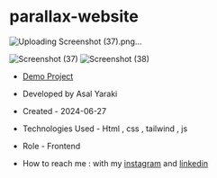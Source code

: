 # parallax-website

![Uploading Screenshot (37).png…]()

![Screenshot (37)](https://github.com/asalyaraki/parallax-website/assets/155806762/ce00c12a-1cdf-4b3b-93b6-a9fcb90d9b26)
![Screenshot (38)](https://github.com/asalyaraki/parallax-website/assets/155806762/436a0e41-4252-41ac-aa1e-399204b84986)


- [Demo Project](https://asalyaraki.github.io/parallax-website/)

- Developed by Asal Yaraki

- Created - 2024-06-27

- Technologies Used - Html , css , tailwind , js

- Role - Frontend

- How to reach me : with my [instagram](https://www.instagram.com/asal_yaraki_web?igsh=MXJl3ZQ==) and [linkedin](https://www.linkedin.com/in/asal-yaraki-9a5a5b2b3)
